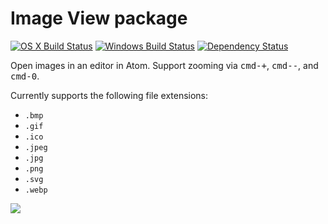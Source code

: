 # Image View package
[![OS X Build Status](https://travis-ci.org/atom/image-view.svg?branch=master)](https://travis-ci.org/atom/image-view) [![Windows Build Status](https://ci.appveyor.com/api/projects/status/notavaawrswk0g10/branch/master?svg=true)](https://ci.appveyor.com/project/Atom/image-view/branch/master) [![Dependency Status](https://david-dm.org/atom/image-view.svg)](https://david-dm.org/atom/image-view)

Open images in an editor in Atom. Support zooming via <kbd>cmd-+</kbd>, <kbd>cmd--</kbd>, and <kbd>cmd-0</kbd>.


Currently supports the following file extensions:

  * `.bmp`
  * `.gif`
  * `.ico`
  * `.jpeg`
  * `.jpg`
  * `.png`
  * `.svg`
  * `.webp`

![](https://f.cloud.github.com/assets/671378/2241669/7df82fec-9cdc-11e3-992d-f19a7235ebda.png)

